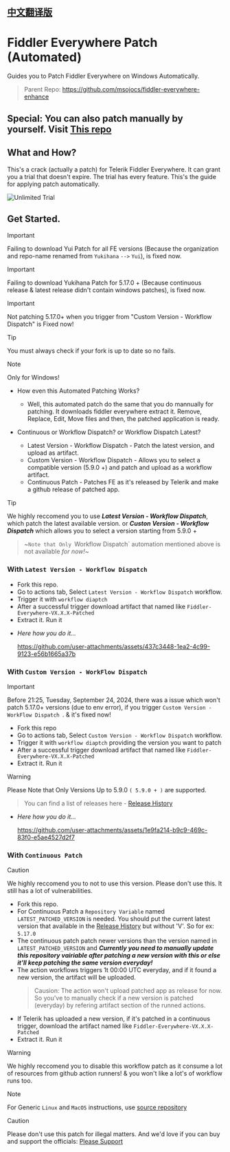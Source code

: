 ## [中文翻译版](README_CN.md)

# Fiddler Everywhere Patch (Automated)
Guides you to Patch Fiddler Everywhere on Windows Automatically. 
> Parent Repo: https://github.com/msojocs/fiddler-everywhere-enhance

## Special: You can also patch manually by yourself. Visit [This repo](https://github.com/sipsuru/fiddler-everywhere-patch-manual)

## What and How?
This's a crack (actually a patch) for Telerik Fiddler Everywhere. It can grant you a trial that doesn't expire. The trial has every feature. 
This's the guide for applying patch automatically. 

![Unlimited Trial](https://github.com/user-attachments/assets/e9c83778-27fa-456a-96e6-07bb0cd7f4ad)

## Get Started.

 > [!IMPORTANT]
 > Failing to download Yui Patch for all FE versions (Because the organization and repo-name renamed from `Yukihana` `-->` `Yui`), is fixed now.

 > [!IMPORTANT]
 > Failing to download Yukihana Patch for 5.17.0 + (Because continuous release & latest release didn't contain windows patches), is fixed now. 

 > [!IMPORTANT]
 > Not patching 5.17.0+ when you trigger from "Custom Version - Workflow Dispatch" is Fixed now!

 > [!TIP]
 > You must always check if your fork is up to date so no fails. 

 > [!NOTE]
 > Only for Windows!

 * How even this Automated Patching Works?
   - Well, this automated patch do the same that you do mannually for patching. It downloads fiddler everywhere extract it. Remove, Replace, Edit, Move files and then, the patched application is ready.

 * Continuous or Workflow Dispatch? or Workflow Dispatch Latest?
   - Latest Version - Workflow Dispatch - Patch the latest version, and upload as artifact.
   - Custom Version - Workflow Dispatch - Allows you to select a compatible version (5.9.0 +) and patch  and upload as a workflow artifact.
   - Continuous Patch - Patches FE as it's released by Telerik and make a github release of patched app.

> [!TIP]
> We highly reccomend you to use ***Latest Version - Workflow Dispatch***, which patch the latest available version. or ***Custon Version - Workflow Dispatch*** which allows you to select a version starting from 5.9.0 +

> ~`Note that Only `Workflow Dispatch` automation mentioned above is not available *for now!*~


### With `Latest Version - Workflow Dispatch`
  - Fork this repo.
  - Go to actions tab, Select `Latest Version - Workflow Dispatch` workflow.
  - Trigger it with `workflow diaptch`
  - After a successful trigger download artifact that named like `Fiddler-Everywhere-VX.X.X-Patched`
  - Extract it. Run it

  * *Here how you do it...*

    https://github.com/user-attachments/assets/437c3448-1ea2-4c99-9123-e56b1665a37b


### With `Custom Version - WorkFlow Dispatch`

  > [!IMPORTANT]
  > Before 21:25, Tuesday, September 24, 2024, there was a issue which won't patch 5.17.0+ versions (due to env error), if you trigger `Custom Version - WorkFlow Dispatch
`. & it's fixed now!


  - Fork this repo
  - Go to actions tab, Select `Custom Version - Workflow Dispatch` workflow.
  - Trigger it with `workflow diaptch` providing the version you want to patch
  - After a successful trigger download artifact that named like `Fiddler-Everywhere-VX.X.X-Patched`
  - Extract it. Run it

  > [!WARNING]
  > Please Note that Only Versions Up to 5.9.0 `( 5.9.0 + )` are supported.
  
  > You can find a list of releases here - [Release History](https://www.telerik.com/support/whats-new/fiddler-everywhere/release-history)

  * *Here how you do it...*

    https://github.com/user-attachments/assets/1e9fa214-b9c9-469c-83f0-e5ae4527d2f7


### With `Continuous Patch`
  > [!CAUTION]
  > We highly reccomend you to not to use this version. Please don't use this. It still has a lot of vulnerabilities. 
  
  - Fork this repo.
  - For Continuous Patch a `Repository Variable` named `LATEST_PATCHED_VERSION` is needed. You should put the current latest version that available in the [Release History](https://www.telerik.com/support/whats-new/fiddler-everywhere/release-history) but without 'V'. So for ex: `5.17.0`
  - The continuous patch patch newer versions than the version named in `LATEST_PATCHED_VERSION` and ***Currently you need to manually update this repository vairiable after patching a new version with this or else it'll keep patching the same version everyday!***
  - The action workflows triggers 1t 00:00 UTC everyday, and if it found a new version, the artifact will be uploaded.
    > Causion: The action won't upload patched app as release for now. So you've to manually check if a new version is patched (everyday) by refering artifact section of the runned actions.
  - If Telerik has uploaded a new version, if it's patched in a continuous trigger, download the artifact named like `Fiddler-Everywhere-VX.X.X-Patched`
  - Extract it. Run it

  > [!WARNING]
  > We highly reccomend you to disable this workflow patch as it consume a lot of resources from github action runners! & you won't like a lot's of workflow runs too.

> [!NOTE]
> For Generic `Linux` and `MacOS` instructions, use [source repository](https://github.com/msojocs/fiddler-everywhere-enhance)

> [!CAUTION]
> Please don't use this patch for illegal matters. And we'd love if you can buy and support the officials: [Please Support](https://www.telerik.com/purchase/fiddler)
